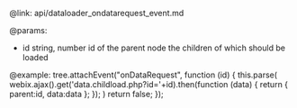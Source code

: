 @link: api/dataloader_ondatarequest_event.md

@params:
- id	string, number	id of the parent node  the children of which should be loaded

@example:
tree.attachEvent("onDataRequest", function (id) {
	this.parse( 
  		webix.ajax().get('data.childload.php?id='+id).then(function (data) {
      		return { parent:id, data:data };
  		});
	)
    return false;
});